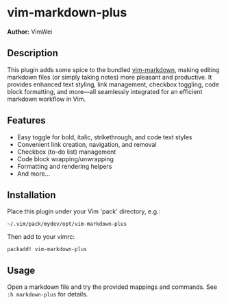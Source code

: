 # vim-markdown-plus

**Author:** VimWei

## Description
This plugin adds some spice to the bundled [vim-markdown](https://github.com/tpope/vim-markdown), making editing markdown files (or simply taking notes) more pleasant and productive. It provides enhanced text styling, link management, checkbox toggling, code block formatting, and more—all seamlessly integrated for an efficient markdown workflow in Vim.

## Features
- Easy toggle for bold, italic, strikethrough, and code text styles
- Convenient link creation, navigation, and removal
- Checkbox (to-do list) management
- Code block wrapping/unwrapping
- Formatting and rendering helpers
- And more...

## Installation
Place this plugin under your Vim 'pack' directory, e.g.:

    ~/.vim/pack/mydev/opt/vim-markdown-plus

Then add to your vimrc:

    packadd! vim-markdown-plus

## Usage
Open a markdown file and try the provided mappings and commands. See `:h markdown-plus` for details. 